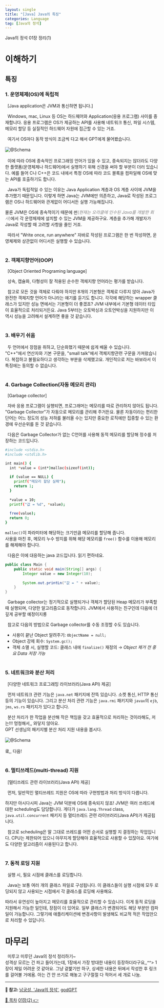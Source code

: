 ```yaml
---
layout: single
title: "[Java] Java의 특징"
categories: Language
tag: [Java의 정석]
---
```

Java의 정석 01장 정리(1)

# 이해하기

## 특징
### 1. 운영체제(OS)에 독립적
&nbsp; [Java application은 JVM과 통신하면 됩니다.]<br>


&nbsp; Windows, mac, Linux 등 OS는 하드웨어와 Application(응용 프로그램) 사이를 중재합니다.
응용 프로그램은 OS가 제공하는 API를 사용해 네트워크 통신, 파일 시스템, 메모리 할당 등 실질적인 하드웨어 자원에 접근할 수 있는 거죠.

&nbsp; 여기서 OS마다 동작 방식이 조금씩 다고 해서 GPT에게 물어봤습니다.<br>
<br>
![@Schema](../../images/2024-02-24-standard-of-java-01/different-by-os.png)<br>
<br>
&nbsp; 이에 따라 OS에 종속적인 프로그래밍 언어가 있을 수 있고, 종속되지는 않더라도 다양한 플랫폼(운영체제나 하드웨어)에서 실행하기 위해 신경을 써야 할 부분이 더러 있습니다.
예를 들어 C나 C++은 코드 내에서 특정 OS에 따라 코드 블록을 컴파일해 OS에 맞는 API를 호출하기도 합니다.

&nbsp; Java가 독립적일 수 있는 이유는 Java Application 계층과 OS 계층 사이에 JVM을 추가했기 때문입니다.
이렇게 하면 Java는 JVM에만 의존하고, Java로 작성된 프로그램은 OS나 하드웨어와 관게없이 어디서든 실행 가능해집니다.<br>

물론 JVM은 OS에 종속적이기 때문에
썬<span style="color: #808080">(*현재는 오라클에 인수된 Java를 개발한 회사*)</span>에서 
각 운영체제에 설치할 수 있는 JVM을 제공하구요.
계층을 추가해 개발자가 Java로 작성할 때 고려할 사항을 줄인 거죠.

&nbsp; 따라서 "Write once, run anywhere" 자바로 작성된 프로그램은 한 번 작성하면, 운영체제와 상관없이 어디서든 실행할 수 있습니다.
<br><br>

### 2. 객체지향언어(OOP)
&nbsp; [Object Oriented Programing language]

&nbsp; 상속, 캡슐화, 다형성이 잘 적용된 순수한 객체지향 언어라는 평가를 받습니다.

&nbsp; 참고로 모든 것을 객체로 다뤄야 하지만 8개의 기본형은 객체로 다루지 않아 Java가 완전한 객체지향 언어가 아니라는 얘기를 듣기도 합니다. 
각각에 해당하는 wrapper 클래스가 있지만 성능 면에서는 기본형이 더 좋겠죠? JVM 내부에서 기본형 데이터 타입이 효율적으로 처리되거든요.
Java 5부터는 오토박싱과 오토언박싱을 지원하지만 이 역시 성능을 고려해서 설계하면 좋을 것 같습니다.
<br><br>

### 3. 배우기 쉬움
&nbsp; 두 언어에서 장점을 취하고, 단순화했기 때문에 쉽게 배울 수 있습니다.
<br>"C++"에서 연산자와 기본 구문을, "small talk"에서 객체지향관련 구문을 가져왔습니다.
복잡하고 불필요하다고 생각하는 부분을 삭제했고요. 개인적으로 저는 바보라서 이 특징에는 동의할 수 없습니다.
<br><br>

### 4. Garbage Collection(자동 메모리 관리)
&nbsp; [Garbage collector]

&nbsp; 자바 응용 프로그램이 실행되면, 프로그래머는 메모리를 따로 관리하지 않아도 됩니다. "Garbage Collector"가 자동으로 메모리를 관리해 주거든요.
물론 자동이라는 편리한 단어는 어느 정도의 성능 저하를 불러올 수는 있지만 중요한 로직에만 집중할 수 있는 환경에 우선순위를 둔 것 같습니다.

&nbsp; 다음은 Garbage Collector가 없는 C언어를 사용해 동적 메모리를 할당해 정수를 저장하는 코드입니다.

```bash
#include <stdio.h>
#include <stdlib.h>

int main() {
  int *value = (int*)malloc(sizeof(int));
  
  if (value == NULL) {
    printf("메모리 할당 실패");
    return 1;
  }
  
  *value = 10;
  printf("값 = %d", *value);
  
  free(value);
  return 0;
}
```

`malloc()`이 파라미터에 해당하는 크기만큼 메모리를 할당해 줍니다.<br>
사용을 마친 후, 메모리 누수 방지를 위해 해당 메모리를 `free()` 함수를 이용해 메모리를 해제해야 합니다.

&nbsp; 다음은 이에 대응하는 java 코드입니다. 읽기 편하네요.
```java
public class Main {
    public static void main(String[] args) {
        Integer value = new Integer(10);
        
        System.out.printLn("값 = " + value);
    }
}
```
&nbsp; Garbage collector는 정기적으로 실행되거나 객체가 할당된 Heap 메모리가 부족할 때 실행되며, 다양한 알고리즘으로 동작합니다.
JVM에서 사용하는 친구인데 다음에 더 깊게 공부할 예정이지롱

&nbsp; 참고로 다음의 방법으로 Garbage collector를 수동 조정할 수도 있습니다.
- 사용이 끝난 Object 알려주기: `ObjectName = null;`
- Object 강제 회수: `System.gc();`
- 객체 소멸 시, 실행할 코드: 클래스 내에 `finalize()` 재정의 → *Object 제거 전 중요 Data 저장 가능*
<br><br>

### 5. 네트워크와 분산 처리
&nbsp; [다양한 네트워크 프로그래밍 라이브러리(Java API) 제공]

&nbsp; 먼저 네트워크 관련 기능은 `java.net` 패키지에 잔뜩 있습니다. 소켓 통신, HTTP 통신 등의 기능이 있습니다.
그리고 분산 처리 관련 기능은 `java.rmi` 패키지와 `javax`의 `ejb`, `jms`, `ws.rs` 패키지가 있다고 합니다.

&nbsp; 분산 처리가 한 작업을 분산해 작은 책임을 갖고 효율적으로 처리하는 것이라해도, 저는!!! 멍청해서,, 와닿지 않아요.<br>
GPT 선생님의 패키지별 분산 처리 지원 내용을 봅시다.<br>
<br>
![@Schema](../../images/2024-02-24-standard-of-java-01/java-packages-related-to-distributed-processing.png)<br>
<br>
쿸,, 다음!
<br><br>

### 6. 멀티쓰레드(multi-thread) 지원
&nbsp; [멀티쓰레드 관련 라이브러리(Java API) 제공]

&nbsp; 먼저, 일반적인 멀티쓰레드 지원은 OS에 따라 구현방법과 처리 방식이 다릅니다. <br>

하지만 아시다시피 Java는 JVM 덕분에 OS에 종속되지 않죠!
 JVM은 여러 쓰레드에 대한 scheduling도 담당합니다.
게다가 `java.lang.Thread` class, `java.util.concurrent` 패키지 등 멀티쓰레드 관련 라이브러리(Java API)가 제공됩니다.

&nbsp; 참고로 scheduling은 말 그대로 쓰레드를 어떤 순서로 실행할 지 결정하는 작업입니다.
CPU는 제한되어 있으니 야무지게 할당해야 효율적으로 사용할 수 있잖아요. 여기에도 다양한 알고리즘이 사용된다고 합니다.
<br><br>

### 7. 동적 로딩 지원
&nbsp; 실행 시, 필요 시점에 클래스를 로딩합니다.

&nbsp; Java는 보통 여러 개의 클래스 파일로 구성됩니다.
 이 클래스들이 실행 시점에 모두 로딩되지 않고 사용되는 시점에서 각 클래스를 로딩해 사용해요.<br>

따라서 유연성이 높아지고 메모리를 효율적으로 관리할 수 있습니다.
이게 동적 로딩을 지원해서 가능한 일인데, 장점이 더 있어요.
일부 클래스가 변경되어도 해당 부분만 컴파일이 가능합니다. 그렇기에 애플리케이션에 변경사항이 발생해도 비교적 적은 작업만으로 처리할 수 있답니다.
<br>

# 마무리
&nbsp; 미루고 미루던 Java의 정석 정리하기~ <br>
성격상 모르는 건 파고 들어가는데, 1장에서 가장 방대한 내용이 등장하더라구요,,^^>
1장이 제일 어려운 것 같아요. 그냥 겉핥기만 하구, 상세한 내용은 뒤에서 작성한 후 링크를 걸어볼 거에욤.
아는 건 안 쓰기로 해놓고 구구절절 다 적어서 세 개로 나눔.

---
<p> 
  <strong>👀 참고: </strong>
  <span itemprop="keywords">
    <a href="https://product.kyobobook.co.kr/detail/S000001550352" class="page__taxonomy-item p-category">남궁성, 'Java의 정석'</a><span class="sep">, </span>
    <a href="https://chat.openai.com/" class="page__taxonomy-item p-category">godGPT</a>
  </span>
</p>

<nav class="pagination">
<a href="/목차/standard-of-java" class="pagination&#45;&#45;pager" title="{{ page.previous.title | markdownify | strip_html }}"> 📑 목차</a>
<a href="/language/standard-of-java-01_2" class="pagination&#45;&#45;pager" title="{{ page.previous.title | markdownify | strip_html }}"> 01장(2) 👉</a>
</nav>